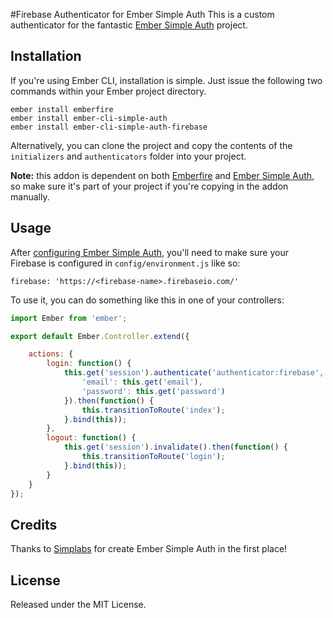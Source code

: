 #Firebase Authenticator for Ember Simple Auth
This is a custom authenticator for the fantastic [Ember Simple Auth](https://github.com/simplabs/ember-simple-auth) project.

## Installation

If you're using Ember CLI, installation is simple. Just issue the following two commands within your Ember project directory.

```
ember install emberfire
ember install ember-cli-simple-auth
ember install ember-cli-simple-auth-firebase
```
Alternatively, you can clone the project and copy the contents of the `initializers` and `authenticators` folder into your project.

**Note:** this addon is dependent on both [Emberfire](https://github.com/firebase/emberfire) and [Ember Simple Auth](https://github.com/simplabs/ember-simple-auth), so make sure it's part of your project if you're copying in the addon manually.

## Usage

After [configuring Ember Simple Auth](https://github.com/simplabs/ember-simple-auth#the-session), you'll need to make sure your Firebase is configured in `config/environment.js` like so:

`firebase: 'https://<firebase-name>.firebaseio.com/'`

To use it, you can do something like this in one of your controllers:

```javascript
import Ember from 'ember';

export default Ember.Controller.extend({

    actions: {
        login: function() {
            this.get('session').authenticate('authenticator:firebase', {
                'email': this.get('email'),
                'password': this.get('password')
            }).then(function() {
                this.transitionToRoute('index');
            }.bind(this));
        },
        logout: function() {
            this.get('session').invalidate().then(function() {
                this.transitionToRoute('login');
            }.bind(this));
        }
    }
});
```

## Credits

Thanks to [Simplabs](https://github.com/simplabs) for create Ember Simple Auth in the first place!

## License

Released under the MIT License.

